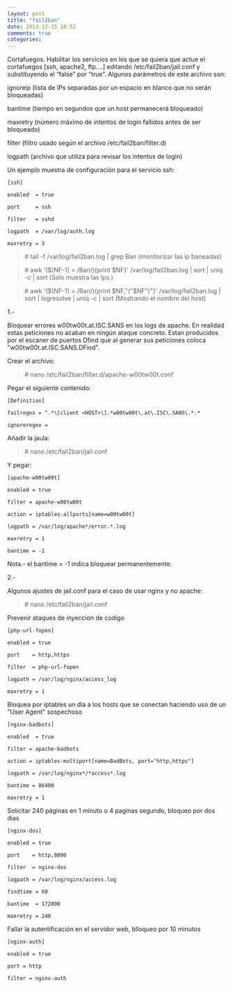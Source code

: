```yaml
---
layout: post
title: "fail2ban"
date: 2013-12-15 18:52
comments: true
categories: 
---
```

Cortafuegos. Habilitar los servicios en los que se quiera que actue el cortafuegos [ssh, apache2, ftp....] editando /etc/fail2ban/jail.conf y substituyendo el “false” por “true”. Algunos parámetros de este archivo son:

ignoreip  (lista de IPs separadas por un espacio en blanco que no serán bloqueadas)

bantime (tiempo en segundos que un host permanecerá bloqueado)

maxretry (número máximo de intentos de login fallidos antes de ser bloqueado)

filter (filtro usado según el archivo /etc/fail2ban/filter.d)

logpath (archivo que utiliza para revisar los intentos de login)

Un ejemplo muestra de configuración para el servicio ssh:

	[ssh]

	enabled  = true

	port     = ssh

	filter   = sshd

	logpath  = /var/log/auth.log

	maxretry = 3

>\# tail -f /var/log/fail2ban.log | grep Ban    (monitorizar las ip baneadas)

>\# awk '($(NF-1) = /Ban/){print $NF}' /var/log/fail2ban.log | sort | uniq -c | sort (Solo muestra las Ips.)

>\# awk '($(NF-1) = /Ban/){print $NF,"("$NF")"}' /var/log/fail2ban.log | sort | logresolve | uniq -c | sort  (Mostrando el nombre del host)

1.-

Bloquear errores w00tw00t.at.ISC.SANS en los logs de apache. En realidad estas peticiones no acaban en ningún ataque concreto. Estan producidos por el escaner de puertos Dfind que al generar sus peticiones coloca "w00tw00t.at.ISC.SANS.DFind".

Crear el archivo:

>\# nano /etc/fail2ban/filter.d/apache-w00tw00t.conf

Pegar el siguiente contenido:

	[Definition]

	failregex = ^.*\[client <HOST>\].*w00tw00t\.at\.ISC\.SANS\.*.*

	ignoreregex =

Añadir la jaula:

>\# nano /etc/fail2ban/jail.conf

Y pegar:

	[apache-w00tw00t]

	enabled = true

	filter = apache-w00tw00t

	action = iptables-allports[name=w00tw00t]

	logpath = /var/log/apache*/error.*.log

	maxretry = 1

	bantime = -1

Nota.- el bantime = -1 indica bloquear permanentemente. 

2.-

Algunos ajustes de jail.conf para el caso de usar nginx y no apache:

>\# nano /etc/fail2ban/jail.conf

Prevenir ataques de inyeccion de codigo

	[php-url-fopen]

	enabled = true

	port    = http,https

	filter  = php-url-fopen

	logpath = /var/log/nginx/access_log

	maxretry = 1

Bloquea por iptables un día a los hosts que se conectan haciendo  uso de un "User Agent" sospechoso

	[nginx-badbots]

	enabled  = true

	filter = apache-badbots

	action = iptables-multiport[name=BadBots, port="http,https"]

	logpath = /var/log/nginx*/*access*.log

	bantime = 86400

	maxretry = 1

Solicitar 240 páginas en 1 minuto o 4 paginas segundo, bloqueo por dos dias

	[nginx-dos]

	enabled = true

	port    = http,8090

	filter  = nginx-dos

	logpath = /var/log/nginx/access.log

	findtime = 60

	bantime  = 172800

	maxretry = 240

Fallar la autentificación en el servidor web, blloqueo por 10 minutos

	[nginx-auth]

	enabled = true

	port = http

	filter = nginx-auth

